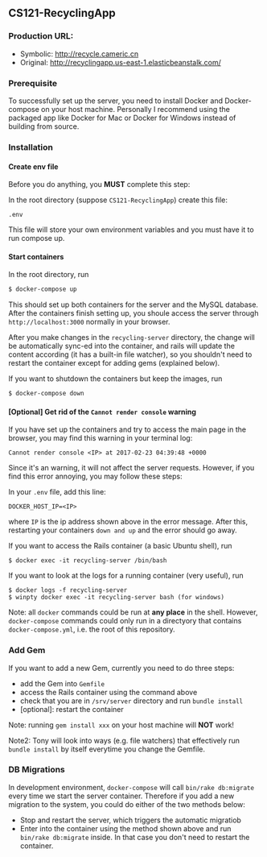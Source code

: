 ## CS121-RecyclingApp

### Production URL:

- Symbolic: http://recycle.cameric.cn
- Original: http://recyclingapp.us-east-1.elasticbeanstalk.com/ 


### Prerequisite

To successfully set up the server, 
you need to install Docker and 
Docker-compose on your host machine.
Personally I recommend using the 
packaged app like Docker for Mac or
Docker for Windows instead of building
from source.

### Installation

#### Create env file

Before you do anything, you **MUST** complete this step:

In the root directory (suppose `CS121-RecyclingApp`) create this file:

```
.env
```

This file will store your own environment variables and you must
have it to run compose up.

#### Start containers

In the root directory, run

```bash
$ docker-compose up
```

This should set up both containers
for the server and the MySQL database.
After the containers finish setting up,
you shoule access the server through
`http://localhost:3000` normally in 
your browser.

After you make changes in the `recycling-server`
directory, the change will be automatically
sync-ed into the container, and rails
 will update the content according (it 
has a built-in file watcher), so you 
shouldn't need to restart the container 
except for adding gems (explained below).

If you want to shutdown the containers
but keep the images, run

```bash
$ docker-compose down
```

#### [Optional] Get rid of the `Cannot render console` warning

If you have set up the containers and try
to access the main page in the browser, you may
find this warning in your terminal log:

```text
Cannot render console <IP> at 2017-02-23 04:39:48 +0000
```

Since it's an warning, it will not affect the server
requests. However, if you find this error annoying,
you may follow these steps:

In your `.env` file, add this line:

```text
DOCKER_HOST_IP=<IP>
```

where `IP` is the ip address shown above in the error message.
After this, restarting your containers `down and up`
and the error should go away.

If you want to access the Rails 
container (a basic Ubuntu shell),
run

```
$ docker exec -it recycling-server /bin/bash
```

If you want to look at the logs
for a running container (very useful),
run

```
$ docker logs -f recycling-server
$ winpty docker exec -it recycling-server bash (for windows)
```

Note: all `docker` commands could
be run at **any place** in the shell.
However, `docker-compose` commands
could only run in a directyory that
contains `docker-compose.yml`, i.e.
the root of this repository.

### Add Gem

If you want to add a new Gem,
currently you need to do three steps:
  - add the Gem into `Gemfile`
  - access the Rails container using the command above
  - check that you are in `/srv/server` directory and run `bundle install`
  - [optional]: restart the container

  
Note: running `gem install xxx` 
on your host machine will **NOT** work!

Note2: Tony will look into ways (e.g. file watchers) that 
effectively run `bundle install` by itself everytime
you change the Gemfile.

### DB Migrations

In development environment, `docker-compose` will call
`bin/rake db:migrate` every time we start the server container.
Therefore if you add a new migration to the system, 
you could do either of the two methods below:

- Stop and restart the server, which triggers the automatic migratiob
- Enter into the container using the method shown above and run `bin/rake db:migrate`
  inside. In that case you don't need to restart the container.